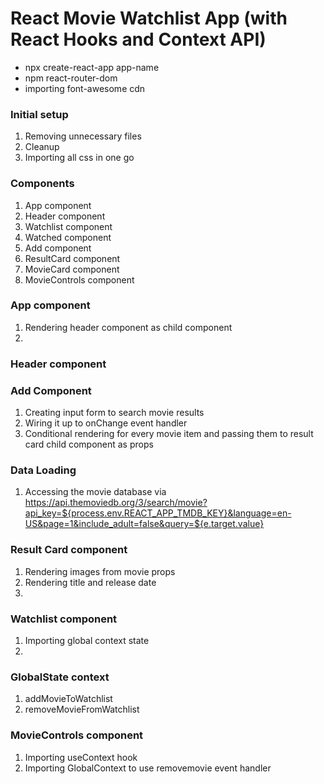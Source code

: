 # React Movie Watchlist App (with React Hooks and Context API)

- npx create-react-app app-name
- npm react-router-dom
- importing font-awesome cdn

### Initial setup

1. Removing unnecessary files
2. Cleanup
3. Importing all css in one go

### Components

1. App component
2. Header component
3. Watchlist component
4. Watched component
5. Add component
6. ResultCard component
7. MovieCard component
8. MovieControls component

### App component

1. Rendering header component as child component
2.

### Header component

### Add Component

1. Creating input form to search movie results
2. Wiring it up to onChange event handler
3. Conditional rendering for every movie item and passing them to result card child component as props

### Data Loading

1. Accessing the movie database via https://api.themoviedb.org/3/search/movie?api_key=${process.env.REACT_APP_TMDB_KEY}&language=en-US&page=1&include_adult=false&query=${e.target.value}

### Result Card component

1. Rendering images from movie props
2. Rendering title and release date
3.

### Watchlist component

1. Importing global context state
2.

### GlobalState context

1. addMovieToWatchlist
2. removeMovieFromWatchlist

### MovieControls component

1. Importing useContext hook
2. Importing GlobalContext to use removemovie event handler
